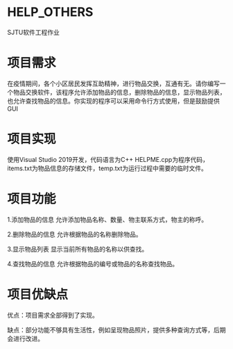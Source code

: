 # HELP_OTHERS
SJTU软件工程作业
# 项目需求
在疫情期间，各个小区居民发挥互助精神，进行物品交换，互通有无。请你编写一个物品交换软件，该程序允许添加物品的信息，删除物品的信息，显示物品列表，也允许查找物品的信息。你实现的程序可以采用命令行方式使用，但是鼓励提供GUI
# 项目实现
使用Visual Studio 2019开发，代码语言为C++
HELPME.cpp为程序代码，items.txt为物品信息的存储文件，temp.txt为运行过程中需要的临时文件。
# 项目功能
1.添加物品的信息 允许添加物品名称、数量、物主联系方式，物主的称呼。

2.删除物品的信息 允许根据物品的名称删除物品。

3.显示物品列表 显示当前所有物品的名称以供查找。

4.查找物品的信息 允许根据物品的编号或物品的名称查找物品。
# 项目优缺点
优点：项目需求全部得到了实现。

缺点：部分功能不够具有生活性，例如呈现物品照片，提供多种查询方式等，后期会进行改进。
